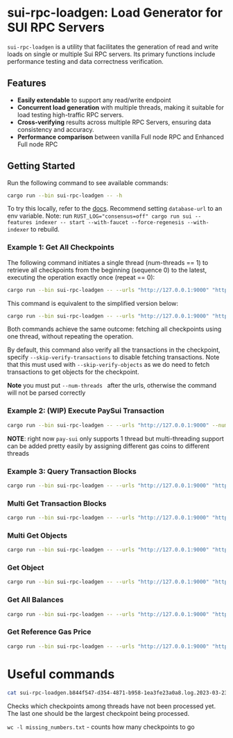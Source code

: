 # sui-rpc-loadgen: Load Generator for SUI RPC Servers

`sui-rpc-loadgen` is a utility that facilitates the generation of read and write loads on single or multiple Sui RPC servers. Its primary functions include performance testing and data correctness verification.

## Features

- **Easily extendable** to support any read/write endpoint
- **Concurrent load generation** with multiple threads, making it suitable for load testing high-traffic RPC servers.
- **Cross-verifying** results across multiple RPC Servers, ensuring data consistency and accuracy.
- **Performance comparison** between vanilla Full node RPC and Enhanced Full node RPC

## Getting Started

Run the following command to see available commands:

```bash
cargo run --bin sui-rpc-loadgen -- -h
```

To try this locally, refer to the [docs](https://docs.sui.io/guides/developer/getting-started/local-network). Recommend setting `database-url` to an env variable. Note: run `RUST_LOG="consensus=off" cargo run sui --features indexer -- start --with-faucet --force-regenesis --with-indexer` to rebuild.

### Example 1: Get All Checkpoints

The following command initiates a single thread (num-threads == 1) to retrieve all checkpoints from the beginning (sequence 0) to the latest, executing the operation exactly once (repeat == 0):

```bash
cargo run --bin sui-rpc-loadgen -- --urls "http://127.0.0.1:9000" "http://127.0.0.1:9124" --num-threads 1 get-checkpoints --start 0 --repeat 0 --interval-in-ms 0
```

This command is equivalent to the simplified version below:

```bash
cargo run --bin sui-rpc-loadgen -- --urls "http://127.0.0.1:9000" "http://127.0.0.1:9124" --num-threads 1 get-checkpoints
```

Both commands achieve the same outcome: fetching all checkpoints using one thread, without repeating the operation.

By default, this command also verify all the transactions in the checkpoint, specify `--skip-verify-transactions` to disable fetching transactions. Note that this must used with `--skip-verify-objects` as we do need to fetch transactions to get objects for the checkpoint.

**Note** you must put `--num-threads ` after the urls, otherwise the command will not be parsed correctly

### Example 2: (WIP) Execute PaySui Transaction

```bash
cargo run --bin sui-rpc-loadgen -- --urls "http://127.0.0.1:9000" --num-threads 1 pay-sui --repeat 100
```

**NOTE**: right now `pay-sui` only supports 1 thread but multi-threading support can be added pretty easily by assigning different gas coins to different threads

### Example 3: Query Transaction Blocks

```bash
cargo run --bin sui-rpc-loadgen -- --urls "http://127.0.0.1:9000" "http://127.0.0.1:9000" --num-threads 4 query-transaction-blocks --address-type from
```

### Multi Get Transaction Blocks
```bash
cargo run --bin sui-rpc-loadgen -- --urls "http://127.0.0.1:9000" "http://127.0.0.1:9000" --num-threads 4 multi-get-transaction-blocks
```

### Multi Get Objects

```bash
cargo run --bin sui-rpc-loadgen -- --urls "http://127.0.0.1:9000" "http://127.0.0.1:9000" --num-threads 4 multi-get-objects
```

### Get Object
```bash
cargo run --bin sui-rpc-loadgen -- --urls "http://127.0.0.1:9000" "http://127.0.0.1:9000" --num-threads 2 get-object --chunk-size 20
```

### Get All Balances
```bash
cargo run --bin sui-rpc-loadgen -- --urls "http://127.0.0.1:9000" "http://127.0.0.1:9000" --num-threads 2 get-all-balances --chunk-size 20
```


### Get Reference Gas Price
```bash
cargo run --bin sui-rpc-loadgen -- --urls "http://127.0.0.1:9000" "http://127.0.0.1:9000" --num-threads 2 get-reference-gas-price --num-chunks-per-thread 10
```

# Useful commands

```bash
cat sui-rpc-loadgen.b844f547-d354-4871-b958-1ea3fe23a0a8.log.2023-03-23 | awk '/Finished processing/{print $7}' | sort -n | uniq | awk 'BEGIN{last=0}{for(i=last+1;i<$1;i++) print i; last=$1} END{print last}' | tee missing_numbers.txt && wc -l missing_numbers.txt
```

Checks which checkpoints among threads have not been processed yet. The last one should be the largest checkpoint being processed.

`wc -l missing_numbers.txt` - counts how many checkpoints to go
